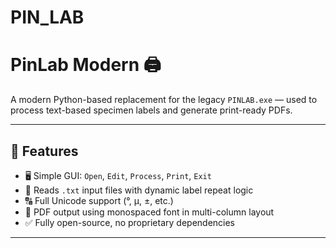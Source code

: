 # PIN_LAB

# PinLab Modern 🖨️

A modern Python-based replacement for the legacy `PINLAB.exe` — used to process text-based specimen labels and generate print-ready PDFs.

---

## 🚀 Features

- 🖥️ Simple GUI: `Open`, `Edit`, `Process`, `Print`, `Exit`
- 📂 Reads `.txt` input files with dynamic label repeat logic
- 🔠 Full Unicode support (°, µ, ±, etc.)
- 📄 PDF output using monospaced font in multi-column layout
- ✅ Fully open-source, no proprietary dependencies

---
